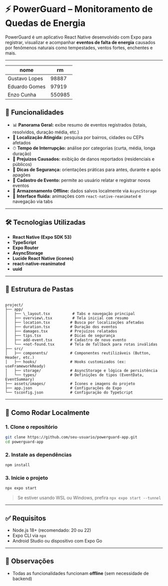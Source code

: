 # ⚡ PowerGuard – Monitoramento de Quedas de Energia

PowerGuard é um aplicativo React Native desenvolvido com Expo para registrar, visualizar e acompanhar **eventos de falta de energia** causados por fenômenos naturais como tempestades, ventos fortes, enchentes e mais.

---
|nome|	rm|
|---|---|
|Gustavo Lopes	|98887|
|Eduardo Gomes	|97919|
|Enzo Cunha	|550985|
## 📱 Funcionalidades

- 📊 **Panorama Geral:** exibe resumo de eventos registrados (totais, resolvidos, duração média, etc.)
- 📍 **Localização Atingida:** pesquisa por bairros, cidades ou CEPs afetados
- ⏱ **Tempo de Interrupção:** análise por categorias (curta, média, longa duração)
- 🧾 **Prejuízos Causados:** exibição de danos reportados (residenciais e públicos)
- 🛟 **Dicas de Segurança:** orientações práticas para antes, durante e após apagões
- 📝 **Cadastro de Evento:** permite ao usuário relatar e registrar novos eventos
- 💾 **Armazenamento Offline:** dados salvos localmente via `AsyncStorage`
- 🎨 **Interface fluida:** animações com `react-native-reanimated` e navegação via tabs

---

## 🛠️ Tecnologias Utilizadas

- **React Native (Expo SDK 53)**
- **TypeScript**
- **Expo Router**
- **AsyncStorage**
- **Lucide React Native (ícones)**
- **react-native-reanimated**
- **uuid**

---

## 📂 Estrutura de Pastas

```

project/
├── app/
│   ├── \_layout.tsx          # Tabs e navegação principal
│   ├── overview\.tsx         # Tela inicial com resumo
│   ├── location.tsx         # Busca por localizações afetadas
│   ├── duration.tsx         # Duração dos eventos
│   ├── damages.tsx          # Prejuízos relatados
│   ├── tips.tsx             # Dicas de segurança
│   ├── add-event.tsx        # Cadastro de novo evento
│   └── +not-found.tsx       # Tela de fallback para rotas inválidas
├── src/
│   ├── components/          # Componentes reutilizáveis (Button, Header, etc.)
│   ├── hooks/               # Hooks customizados (ex: useFrameworkReady)
│   ├── storage/             # AsyncStorage e lógica de persistência
│   └── types/               # Definições de tipos (EventData, EventSummary)
├── assets/images/           # Ícones e imagens do projeto
├── app.json                 # Configurações do Expo
└── tsconfig.json            # Configuração do TypeScript

```

---

## 🚀 Como Rodar Localmente

### 1. Clone o repositório

```bash
git clone https://github.com/seu-usuario/powerguard-app.git
cd powerguard-app
````

### 2. Instale as dependências

```bash
npm install
```

### 3. Inicie o projeto

```bash
npx expo start
```

> Se estiver usando WSL ou Windows, prefira `npx expo start --tunnel`

---

## ✅ Requisitos

* Node.js 18+ (recomendado: 20 ou 22)
* Expo CLI via `npx`
* Android Studio ou dispositivo com Expo Go

---

## 📌 Observações


* Todas as funcionalidades funcionam **offline** (sem necessidade de backend)



